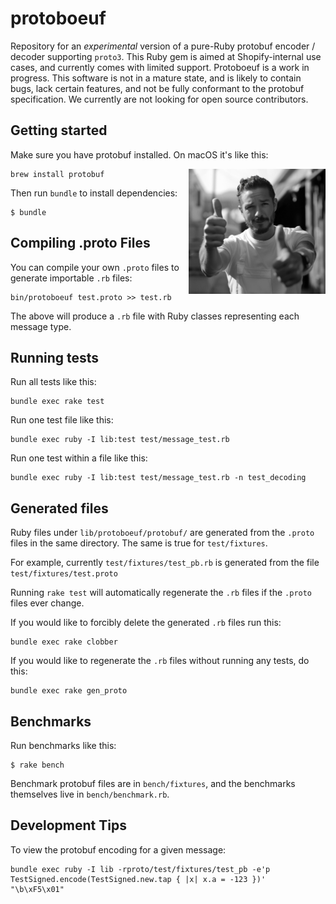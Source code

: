 # protoboeuf

Repository for an *experimental* version of a pure-Ruby protobuf encoder / decoder supporting `proto3`.
This Ruby gem is aimed at Shopify-internal use cases, and currently comes with limited support.
Protoboeuf is a work in progress. This software is not in a mature state, and is likely to contain
bugs, lack certain features, and not be fully conformant to the protobuf specification. We currently
are not looking for open source contributors.

## Getting started

Make sure you have protobuf installed. On macOS it's like this:

<img align="right" height="200" src="media/image.jpg">

```
brew install protobuf
```

Then run `bundle` to install dependencies:

```
$ bundle
```

## Compiling .proto Files

You can compile your own `.proto` files to generate importable `.rb` files:

```
bin/protoboeuf test.proto >> test.rb
```

The above will produce a `.rb` file with Ruby classes representing each message type.

## Running tests

Run all tests like this:

```
bundle exec rake test
```

Run one test file like this:

```
bundle exec ruby -I lib:test test/message_test.rb
```

Run one test within a file like this:

```
bundle exec ruby -I lib:test test/message_test.rb -n test_decoding
```

## Generated files

Ruby files under `lib/protoboeuf/protobuf/` are generated from the `.proto` files in the same directory.
The same is true for `test/fixtures`.

For example, currently `test/fixtures/test_pb.rb`
is generated from the file `test/fixtures/test.proto`

Running `rake test` will automatically regenerate the `.rb` files if the
`.proto` files ever change.

If you would like to forcibly delete the generated `.rb` files run this:

```
bundle exec rake clobber
```

If you would like to regenerate the `.rb` files without running any tests, do
this:

```
bundle exec rake gen_proto
```

## Benchmarks

Run benchmarks like this:

```
$ rake bench
```

Benchmark protobuf files are in `bench/fixtures`, and the benchmarks themselves live in `bench/benchmark.rb`.

## Development Tips

To view the protobuf encoding for a given message:

```
bundle exec ruby -I lib -rproto/test/fixtures/test_pb -e'p TestSigned.encode(TestSigned.new.tap { |x| x.a = -123 })'
"\b\xF5\x01"
```
